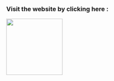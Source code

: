### Visit the website by clicking here : <br>
[<img src="https://i.postim.cc/9MMQFyg6/59060d740cbeef0acff9a660.png" width="150px">](https://classical-gadget-e-commerce-website.netlify.app/)
